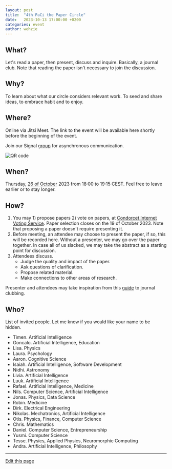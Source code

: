 ```yaml
---
layout: post
title:  "4th PaCi the Paper Circle"
date:   2023-10-13 17:00:00 +0200
categories: event
author: wehzie
---
```


## What?

Let's read a paper, then present, discuss and inquire.
Basically, a journal club.
Note that reading the paper isn't necessary to join the discussion.

## Why?

To learn about what our circle considers relevant work.
To seed and share ideas, to embrace habit and to enjoy.

## Where?

Online via Jitsi Meet.
The link to the event will be available here shortly before the beginning of the event.

Join our Signal [group](https://signal.group/#CjQKIGAHhlxis2kyvc4qQYZQzZVKU-WamcbwhX1ml7Fhkr2YEhDHYoSSHgkMYbrEiJiR6gT_) for asynchronous communication.

![QR code]({{site.baseurl}}/assets/signal_group_join.png)

## When?

Thursday, [26 of October]({{site.baseurl}}/assets/2023-10-13.ics) 2023 from 18:00 to 19:15 CEST.
Feel free to leave earlier or to stay longer.

## How?

1. You may 1) propose papers 2) vote on papers, at [Condorcet Internet Voting Service](https://civs1.civs.us/cgi-bin/vote.pl?id=E_f19684cb58b3ad78&akey=fdcd3eb6f8b55ffa). Paper selection closes on the 19 of October 2023. Note that proposing a paper doesn't require presenting it.
2. Before meeting, an attendee may choose to present the paper, if so, this will be recorded here. Without a presenter, we may go over the paper together. In case all of us slacked, we may take the abstract as a starting point for discussion.
3. Attendees discuss.
    - Judge the quality and impact of the paper.
    - Ask questions of clarification.
    - Propose related material.
    - Make connections to other areas of research.

Presenter and attendees may take inspiration from this [guide](https://bitesizebio.com/13633/journal-club-guide/) to journal clubbing.

## Who?

List of invited people.
Let me know if you would like your name to be hidden.

- Timen. Artificial Intelligence
- Goncalo. Artificial Intelligence, Education
- Lisa. Physics
- Laura. Psychology
- Aaron. Cognitive Science
- Isaiah. Artificial Intelligence, Software Development
- Nidhi. Astronomy
- Livia. Artificial Intelligence
- Luuk. Artificial Intelligence
- Rafael. Artificial Intelligence, Medicine
- Nils. Computer Science, Artificial Intelligence
- Jonas. Physics, Data Science
- Robin. Medicine
- Dirk. Electrical Engineering
- Nikolas. Mechatronics, Artificial Intelligence
- Otis. Physics, Finance, Computer Science
- Chris. Mathematics
- Daniel. Computer Science, Entrepreneurship
- Yusmi. Computer Science
- Tesse. Physics, Applied Physics, Neuromorphic Computing
- Andra. Artificial Intelligence, Philosophy

---

[Edit this page]({{site.version_control_url}}{{page.relative_path}})